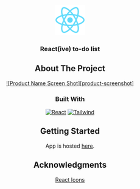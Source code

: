 <!-- PROJECT LOGO -->
<br />
<div align="center">
  <a href="https://github.com/github_username/repo_name">
    <img src="public/logo192.png" alt="Logo" width="80" height="80">
  </a>

<h3 align="center">React(ive) to-do list</h3>

## About The Project

[![Product Name Screen Shot][product-screenshot]](https://example.com)

### Built With

[![React][React.js]][React-url]
[![Tailwind][TailwindCSS]][Tailwind-url]

## Getting Started

App is hosted [here](https://mhalpin613.github.io/react-todo-list).

## Acknowledgments

[React Icons](https://react-icons.github.io/react-icons/)

[React.js]: https://img.shields.io/badge/React-20232A?style=for-the-badge&logo=react&logoColor=61DAFB
[React-url]: https://reactjs.org/
[Tailwind-url]: https://tailwindcss.com
[TailwindCSS]: https://i0.wp.com/www.solutiontuts.com/wp-content/uploads/2021/12/tailwindcss.png?fit=996%2C334&ssl=1

